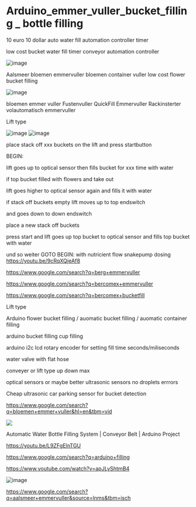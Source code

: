 # Arduino_emmer_vuller_bucket_filling _ bottle filling

10 euro 10 dollar auto water fill automation controller timer

low cost bucket water fill timer conveyor automation controller

![image](https://user-images.githubusercontent.com/45427770/144734437-b7007db6-d339-4239-bf22-a815432fa71b.png)

Aalsmeer bloemen emmervuller bloemen container vuller low cost flower bucket filling

![image](https://user-images.githubusercontent.com/45427770/144736042-96022345-2486-46af-85d5-958ef996d3bb.png)

bloemen emmer vuller Fustenvuller QuickFill Emmervuller Rackinsterter volautomatisch emmervuller

Lift type 

![image](https://user-images.githubusercontent.com/45427770/144736990-afe15bbb-2e55-4d07-9809-1b7f57647ccf.png)
![image](https://user-images.githubusercontent.com/45427770/144736551-9788f28a-9d06-4d0c-8117-9c16055530d4.png)


place stack off xxx buckets on the lift and press startbutton

BEGIN:

lift goes up to optical sensor then fills bucket for xxx time with water

if top bucket filled with flowers and take out 

lift goes higher to optical sensor again and fills it with water

if stack off buckets empty lift moves up to top endswitch 

and goes down to down endswitch

place a new stack off buckets

press start and lift goes up top bucket to optical sensor and fills top bucket with water

und so weiter GOTO BEGIN: with nutricient flow snakepump dosing https://youtu.be/9cRqXQjeAf8

https://www.google.com/search?q=berg+emmervuller

https://www.google.com/search?q=bercomex+emmervuller

https://www.google.com/search?q=bercomex+bucketfill

Lift type 


Arduino flower bucket filling / auomatic bucket filling / auomatic container filling

arduino bucket filling cup filling

arduino i2c lcd rotary encoder for setting fill time seconds/miliseconds

water valve with flat hose

conveyer or lift type up down max

optical sensors or maybe better ultrasonic sensors no droplets errrors

Cheap ultrasonic car parking sensor for bucket detection

https://www.google.com/search?q=bloemen+emmer+vuller&hl=en&tbm=vid



<img src="https://youtu.be/L9ZFgElnTGU">

Automatic Water Bottle Filling System | Conveyor Belt | Arduino Project

https://youtu.be/L9ZFgElnTGU


https://www.google.com/search?q=arduino+filling

https://www.youtube.com/watch?v=apJLyShtmB4

![image](https://user-images.githubusercontent.com/45427770/144734437-b7007db6-d339-4239-bf22-a815432fa71b.png)


https://www.google.com/search?q=aalsmeer+emmervuller&source=lnms&tbm=isch

